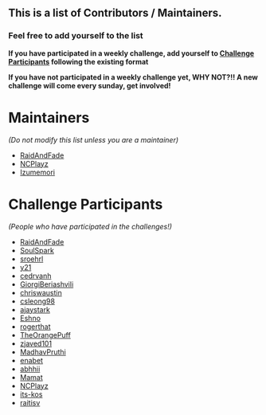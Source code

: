 ## This is a list of Contributors / Maintainers.

### Feel free to add yourself to the list

**If you have participated in a weekly challenge, add yourself to [Challenge Participants](#challenge) following the existing format**

**If you have not participated in a weekly challenge yet, WHY NOT?!! A new challenge will come every sunday, get involved!** 

# Maintainers

_(Do not modify this list unless you are a maintainer)_

- [RaidAndFade](https://github.com/raidandfade)
- [NCPlayz](https://github.com/NCPlayz)
- [Izumemori](https://github.com/Izumemori)

# Challenge Participants

_(People who have participated in the challenges!)_

- [RaidAndFade](https://github.com/raidandfade)
- [SoulSpark](https://github.com/soulspark666)
- [sroehrl](https://github.com/sroehrl)
- [y21](https://github.com/y21)
- [cedrvanh](https://github.com/cedrvanh)
- [GiorgiBeriashvili](https://github.com/GiorgiBeriashvili)
- [chriswaustin](https://github.com/chriswaustin)
- [csleong98](https://github.com/csleong98)
- [ajaystark](https://github.com/ajaystark)
- [Eshno](https://github.com/eshno)
- [rogerthat](https://github.com/rogerthat39)
- [TheOrangePuff](https:github.com/TheOrangePuff)
- [zjaved101](https:github.com/zjaved101)
- [MadhavPruthi](https://github.com/MadhavPruthi)
- [enabet](https://github.com/enabet)
- [abhhii](https:github.com/abhhii)
- [Mamat](https://github.com/mamat90)
- [NCPlayz](https://github.com/NCPlayz)
- [its-kos](https://github.com/its-kos)
- [raitisv](https:github.com/raitisv)
